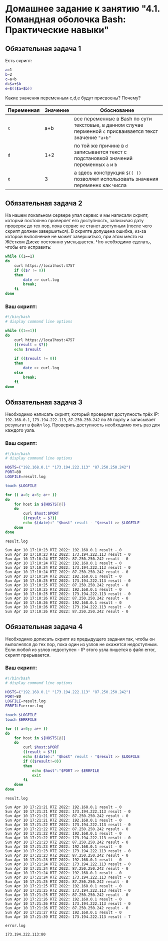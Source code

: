 # Домашнее задание к занятию "4.1. Командная оболочка Bash: Практические навыки"

## Обязательная задача 1

Есть скрипт:
```bash
a=1
b=2
c=a+b
d=$a+$b
e=$(($a+$b))
```

Какие значения переменным c,d,e будут присвоены? Почему?

| Переменная  | Значение | Обоснование |
| ------------- | ------------- | ------------- |
| `c`  | a+b  | все переменные в Bash по сути текстовые, в данном случае перменной `с` присваивается текст значение `"a+b"` |
| `d`  | 1+2  | по той же причине в `d` записывается текст с подстановкой значений переменных `a` и `b` |
| `e`  | 3  | а здесь конструкция `$(( ))` позволяет использовать значения переменнх как числа|


## Обязательная задача 2
На нашем локальном сервере упал сервис и мы написали скрипт, который постоянно проверяет его доступность, записывая дату проверок до тех пор, пока сервис не станет доступным (после чего скрипт должен завершиться). В скрипте допущена ошибка, из-за которой выполнение не может завершиться, при этом место на Жёстком Диске постоянно уменьшается. Что необходимо сделать, чтобы его исправить:
```bash
while ((1==1)
do
	curl https://localhost:4757
	if (($? != 0))
	then
		date >> curl.log
		break;
	fi
done
```

### Ваш скрипт:
```bash
#!/bin/bash
# display command line options

while ((1==1)) 
do
	curl https://localhost:4757
	((result = $?))
	echo $result
	
	if (($result != 0))
	then
		date >> curl.log
	else
		break;
	fi
done
```

## Обязательная задача 3
Необходимо написать скрипт, который проверяет доступность трёх IP: `192.168.0.1`, `173.194.222.113`, `87.250.250.242` по `80` порту и записывает результат в файл `log`. Проверять доступность необходимо пять раз для каждого узла.

### Ваш скрипт:
```bash
#!/bin/bash
# display command line options

HOSTS=("192.168.0.1" "173.194.222.113" "87.250.250.242")
PORT=80
LOGFILE=result.log

touch $LOGFILE

for (( a=0; a<5; a++ ))
do
	for host in ${HOSTS[@]} 
	do
	    curl $host:$PORT
	    ((result = $?))
		echo $(date):" "$host" result - "$result >> $LOGFILE
	done
done
```
```
result.log

Sun Apr 10 17:10:23 RTZ 2022: 192.168.0.1 result - 0
Sun Apr 10 17:10:23 RTZ 2022: 173.194.222.113 result - 0
Sun Apr 10 17:10:24 RTZ 2022: 87.250.250.242 result - 0
Sun Apr 10 17:10:24 RTZ 2022: 192.168.0.1 result - 0
Sun Apr 10 17:10:24 RTZ 2022: 173.194.222.113 result - 0
Sun Apr 10 17:10:24 RTZ 2022: 87.250.250.242 result - 0
Sun Apr 10 17:10:24 RTZ 2022: 192.168.0.1 result - 0
Sun Apr 10 17:10:25 RTZ 2022: 173.194.222.113 result - 0
Sun Apr 10 17:10:25 RTZ 2022: 87.250.250.242 result - 0
Sun Apr 10 17:10:25 RTZ 2022: 192.168.0.1 result - 0
Sun Apr 10 17:10:25 RTZ 2022: 173.194.222.113 result - 0
Sun Apr 10 17:10:26 RTZ 2022: 87.250.250.242 result - 0
Sun Apr 10 17:10:26 RTZ 2022: 192.168.0.1 result - 0
Sun Apr 10 17:10:26 RTZ 2022: 173.194.222.113 result - 0
Sun Apr 10 17:10:26 RTZ 2022: 87.250.250.242 result - 0
```
## Обязательная задача 4
Необходимо дописать скрипт из предыдущего задания так, чтобы он выполнялся до тех пор, пока один из узлов не окажется недоступным. Если любой из узлов недоступен - IP этого узла пишется в файл error, скрипт прерывается.

### Ваш скрипт:
```bash
#!/bin/bash
# display command line options

HOSTS=("192.168.0.1" "173.194.222.113" "87.250.250.242")
PORT=80
LOGFILE=result.log
ERRFILE=error.log

touch $LOGFILE
touch $ERRFILE

for (( a=0;; a++ ))
do
	for host in ${HOSTS[@]} 
	do
	    curl $host:$PORT
	    ((result = $?))
		echo $(date):" "$host" result - "$result >> $LOGFILE
		if (($result!=0))
		then
			echo $host":"$PORT >> $ERRFILE
			exit 
		fi
	done
done
```
```
result.log

Sun Apr 10 17:21:21 RTZ 2022: 192.168.0.1 result - 0
Sun Apr 10 17:21:21 RTZ 2022: 173.194.222.113 result - 0
Sun Apr 10 17:21:21 RTZ 2022: 87.250.250.242 result - 0
Sun Apr 10 17:21:21 RTZ 2022: 192.168.0.1 result - 0
Sun Apr 10 17:21:22 RTZ 2022: 173.194.222.113 result - 0
Sun Apr 10 17:21:22 RTZ 2022: 87.250.250.242 result - 0
Sun Apr 10 17:21:22 RTZ 2022: 192.168.0.1 result - 0
Sun Apr 10 17:21:22 RTZ 2022: 173.194.222.113 result - 0
Sun Apr 10 17:21:23 RTZ 2022: 87.250.250.242 result - 0
Sun Apr 10 17:21:23 RTZ 2022: 192.168.0.1 result - 0
Sun Apr 10 17:21:23 RTZ 2022: 173.194.222.113 result - 0
Sun Apr 10 17:21:23 RTZ 2022: 87.250.250.242 result - 0
Sun Apr 10 17:21:23 RTZ 2022: 192.168.0.1 result - 0
Sun Apr 10 17:21:24 RTZ 2022: 173.194.222.113 result - 0
Sun Apr 10 17:21:24 RTZ 2022: 87.250.250.242 result - 0
Sun Apr 10 17:21:24 RTZ 2022: 192.168.0.1 result - 0
Sun Apr 10 17:21:24 RTZ 2022: 173.194.222.113 result - 0
Sun Apr 10 17:21:25 RTZ 2022: 87.250.250.242 result - 0
Sun Apr 10 17:21:25 RTZ 2022: 192.168.0.1 result - 0
Sun Apr 10 17:21:25 RTZ 2022: 173.194.222.113 result - 0
Sun Apr 10 17:21:25 RTZ 2022: 87.250.250.242 result - 0
Sun Apr 10 17:21:26 RTZ 2022: 192.168.0.1 result - 0
Sun Apr 10 17:21:26 RTZ 2022: 173.194.222.113 result - 0
Sun Apr 10 17:21:26 RTZ 2022: 87.250.250.242 result - 0
Sun Apr 10 17:21:27 RTZ 2022: 192.168.0.1 result - 0
Sun Apr 10 17:21:39 RTZ 2022: 173.194.222.113 result - 7
```
```
error.log

173.194.222.113:80
```
